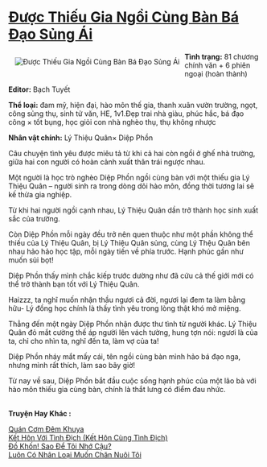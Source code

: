 <a href="https://utruyen.com/duoc-thieu-gia-ngoi-cung-ban-ba-dao-sung-ai/19061/" title="Được Thiếu Gia Ngồi Cùng Bàn Bá Đạo Sủng Ái"><h1>Được Thiếu Gia Ngồi Cùng Bàn Bá Đạo Sủng Ái</h1></a><div style="display:table"><img align="right" style="float: left; padding: 10px;" src="https://utruyen.com/images/story/200x260/duoc-thieu-gia-ngoi-cung-ban-ba-dao-sung-ai.jpg" alt="Được Thiếu Gia Ngồi Cùng Bàn Bá Đạo Sủng Ái"><b>Tình trạng:</b> 81 chương chính văn + 6 phiên ngoại (hoàn thành)<p></p><b>Editor:</b> Bạch Tuyết<p></p><b>Thể loại:</b> đam mỹ, hiện đại, hào môn thế gia, thanh xuân vườn trường, ngọt, công sủng thụ, sinh tử văn, HE, 1v1.Đẹp trai nhà giàu, phúc hắc, bá đạo công × tốt bụng, học giỏi con nhà nghèo thụ, thụ không nhược<p></p><b>Nhân vật chính:</b> Lý Thiệu Quân× Diệp Phồn<p></p>Câu chuyện tình yêu được miêu tả từ khi cả hai còn ngồi ở ghế nhà trường, giữa hai con người có hoàn cảnh xuất thân trái ngược nhau.<p></p>Một người là học trò nghèo Diệp Phồn ngồi cùng bàn với một thiếu gia Lý Thiệu Quân – người sinh ra trong dòng dõi hào môn, đồng thời tương lai sẽ kế thừa gia nghiệp.<p></p>Từ khi hai người ngồi cạnh nhau, Lý Thiệu Quân dần trở thành học sinh xuất sắc của trường.<p></p>Còn Diệp Phồn mỗi ngày đều trở nên quen thuộc như một phần không thể thiếu của Lý Thiệu Quân, bị Lý Thiệu Quân sủng, cùng Lý Thệu Quân bên nhau hảo hảo học tập, mỗi ngày tiến về phía trước. Hạnh phúc gần như muốn sủi bọt!<p></p>Diệp Phồn thấy mình chắc kiếp trước dường như đã cứu cả thế giới mới có thể trở thành bạn tốt với Lý Thiệu Quân.<p></p>Haizzz, ta nghĩ muốn nhận thầu ngươi cả đời, ngươi lại đem ta làm bằng hữu- Lý đồng học chính là thấy tình yêu trong lòng thật khó mở miệng.<p></p>Thẳng đến một ngày Diệp Phồn nhận được thư tình từ người khác. Lý Thiệu Quân đỏ mắt cường thế áp người lên vách tường, hung tợn nói: ngươi là của ta, chỉ cho nhìn ta, nghĩ đến ta, làm vợ của ta!<p></p>Diệp Phồn nháy mắt mấy cái, tên ngồi cùng bàn mình hảo bá đạo nga, nhưng mình rất thích, làm sao bây giờ!<p></p>Từ nay về sau, Diệp Phồn bắt đầu cuộc sống hạnh phúc của một lão bà với hào môn thiếu gia cùng bàn, chính là thắt lưng có điểm đau nhức.</div><p><br><b>Truyện Hay Khác :</b></p><a href="https://utruyen.com/quan-com-dem-khuya/16761/" alt="Quán Cơm Đêm Khuya">Quán Cơm Đêm Khuya</a><br/><a href="https://github.com/quanluxury/ngontinh_sac/tree/master/truyenhay/18826/" alt="Kết Hôn Với Tình Địch (Kết Hôn Cùng Tình Địch)">Kết Hôn Với Tình Địch (Kết Hôn Cùng Tình Địch)</a><br/><a href="https://truyenngontinhay.wordpress.com/2019/10/03/do-khon-sao-de-toi-nho-cau/" alt="Đồ Khốn! Sao Để Tôi Nhớ Cậu?">Đồ Khốn! Sao Để Tôi Nhớ Cậu?</a><br/><a href="https://github.com/quanluxury/truyenhot/tree/master/truyenhay/13220/" alt="Luôn Có Nhân Loại Muốn Chăn Nuôi Tôi">Luôn Có Nhân Loại Muốn Chăn Nuôi Tôi</a><br/>